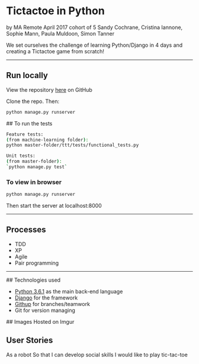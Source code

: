 # Tictactoe in Python
by MA Remote April 2017 cohort of 5
Sandy Cochrane, Cristina Iannone, Sophie Mann, Paula Muldoon, Simon Tanner

We set ourselves the challenge of learning Python/Django in 4 days and creating a Tictactoe game from scratch!

---

## Run locally
View the repository [here](https://github.com/pmuldoon86/machine-learning) on GitHub

Clone the repo. Then:

```bash
python manage.py runserver

```
## To run the tests
```bash
Feature tests:
(from machine-learning folder):
python master-folder/ttt/tests/functional_tests.py

Unit tests:
(from master-folder):
`python manage.py test`
```

### To view in browser
```bash
python manage.py runserver
```
Then start the server at localhost:8000

---
## Processes
* TDD
* XP
* Agile
* Pair programming

---
## Technologies used

* [Python 3.6.1](https://www.python.org/) as the main back-end language
* [Django](https://www.djangoproject.com/) for the framework
* [Githup](https://github.com/pmuldoon86/machine-learning/) for branches/teamwork
* Git for version managing

## Images
Hosted on Imgur

## User Stories
As a robot
So that I can develop social skills
I would like to play tic-tac-toe
